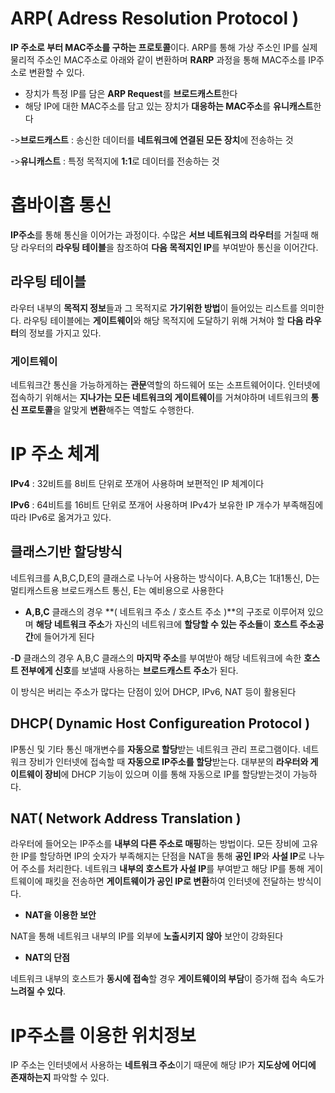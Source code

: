 # ARP( Adress Resolution Protocol )

**IP 주소로 부터 MAC주소를 구하는 프로토콜**이다. ARP를 통해 가상 주소인 IP를 실제 물리적 주소인 MAC주소로 아래와 같이 변환하며 **RARP** 과정을 통해 MAC주소를 IP주소로 변환할 수 있다.

- 장치가 특정 IP를 담은 **ARP Request**를 **브로드캐스트**한다
- 해당 IP에 대한 MAC주소를 담고 있는 장치가 **대응하는 MAC주소**를 **유니캐스트**한다

->**브로드캐스트** : 송신한 데이터를 **네트워크에 연결된 모든 장치**에 전송하는 것

->**유니캐스트** : 특정 목적지에 **1:1**로 데이터를 전송하는 것

# 홉바이홉 통신

**IP주소**를 통해 통신을 이어가는 과정이다. 수많은 **서브 네트워크의 라우터**를 거칠때 해당 라우터의 **라우팅 테이블**을 참조하여 **다음 목적지인 IP**를 부여받아 통신을 이어간다.

## 라우팅 테이블

라우터 내부의 **목적지 정보**들과 그 목적지로 **가기위한 방법**이 들어있는 리스트를 의미한다. 라우팅 테이블에는 **게이트웨이**와 해당 목적지에 도달하기 위해 거쳐야 할 **다음 라우터**의 정보를 가지고 있다.

### 게이트웨이

네트워크간 통신을 가능하게하는 **관문**역할의 하드웨어 또는 소프트웨어이다. 인터넷에 접속하기 위해서는 **지나가는 모든 네트워크의 게이트웨이**를 거쳐야하며 네트워크의 **통신 프로토콜**을 알맞게 **변환**해주는 역할도 수행한다.

# IP 주소 체계

**IPv4** : 32비트를 8비트 단위로 쪼개어 사용하며 보편적인 IP 체계이다

**IPv6** : 64비트를 16비트 단위로 쪼개어 사용하며 IPv4가 보유한 IP 개수가 부족해짐에 따라 IPv6로 옮겨가고 있다.

## 클래스기반 할당방식

네트워크를 A,B,C,D,E의 클래스로 나누어 사용하는 방식이다. A,B,C는 1대1통신, D는 멀티캐스트용 브로드캐스트 통신, E는 예비용으로 사용한다

- **A,B,C** 클래스의 경우 **( 네트워크 주소 / 호스트 주소 )**의 구조로 이루어져 있으며 **해당 네트워크 주소**가 자신의 네트워크에 **할당할 수 있는 주소들**이 **호스트 주소공간**에 들어가게 된다

-**D** 클래스의 경우 A,B,C 클래스의 **마지막 주소**를 부여받아 해당 네트워크에 속한 **호스트 전부에게 신호**를 보낼때 사용하는 **브로드캐스트 주소**가 된다.

이 방식은 버리는 주소가 많다는 단점이 있어 DHCP, IPv6, NAT 등이 활용된다

## DHCP( Dynamic Host Configureation Protocol )

IP통신 및 기타 통신 매개변수를 **자동으로 할당**받는 네트워크 관리 프로그램이다. 네트워크 장비가 인터넷에 접속할 때 **자동으로 IP주소를 할당**받는다. 대부분의 **라우터와 게이트웨이 장비**에 DHCP 기능이 있으며 이를 통해 자동으로 IP를 할당받는것이 가능하다.

## NAT( Network Address Translation )

라우터에 들어오는 IP주소를 **내부의 다른 주소로 매핑**하는 방법이다. 모든 장비에 고유한 IP를 할당하면 IP의 숫자가 부족해지는 단점을 NAT을 통해 **공인 IP**와 **사설 IP**로 나누어 주소를 처리한다. 네트워크 **내부의 호스트가 사설 IP**를 부여받고 해당 IP를 통해 게이트웨이에 패킷을 전송하면 **게이트웨이가 공인 IP로 변환**하여 인터넷에 전달하는 방식이다.

- **NAT을 이용한 보안**

NAT을 통해 네트워크 내부의 IP를 외부에 **노출시키지 않아** 보안이 강화된다

- **NAT의 단점**

네트워크 내부의 호스트가 **동시에 접속**할 경우 **게이트웨이의 부담**이 증가해 접속 속도가 **느려질 수 있다**.

# IP주소를 이용한 위치정보

IP 주소는 인터넷에서 사용하는 **네트워크 주소**이기 때문에 해당 IP가 **지도상에 어디에 존재하는지** 파악할 수 있다.
